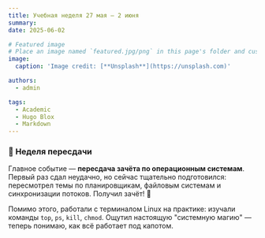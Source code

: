 ```yaml
---
title: Учебная неделя 27 мая – 2 июня
summary: 
date: 2025-06-02

# Featured image
# Place an image named `featured.jpg/png` in this page's folder and customize its options here.
image:
  caption: 'Image credit: [**Unsplash**](https://unsplash.com)'

authors:
  - admin

tags:
  - Academic
  - Hugo Blox
  - Markdown
---
```


### 🔹 Неделя пересдачи

Главное событие — **пересдача зачёта по операционным системам**. Первый раз сдал неудачно, но сейчас тщательно подготовился: пересмотрел темы по планировщикам, файловым системам и синхронизации потоков. Получил зачёт! 💪

Помимо этого, работали с терминалом Linux на практике: изучали команды `top`, `ps`, `kill`, `chmod`. Ощутил настоящую "системную магию" — теперь понимаю, как всё работает под капотом.

